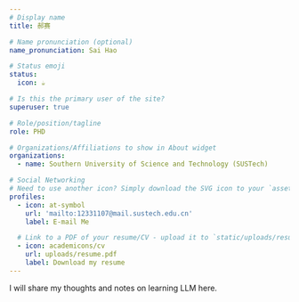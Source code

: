 ```yaml
---
# Display name
title: 郝赛

# Name pronunciation (optional)
name_pronunciation: Sai Hao

# Status emoji
status:
  icon: ☕️

# Is this the primary user of the site?
superuser: true

# Role/position/tagline
role: PHD

# Organizations/Affiliations to show in About widget
organizations:
  - name: Southern University of Science and Technology (SUSTech)

# Social Networking
# Need to use another icon? Simply download the SVG icon to your `assets/media/icons/` folder.
profiles:
  - icon: at-symbol
    url: 'mailto:12331107@mail.sustech.edu.cn'
    label: E-mail Me

  # Link to a PDF of your resume/CV - upload it to `static/uploads/resume.pdf`
  - icon: academicons/cv
    url: uploads/resume.pdf
    label: Download my resume
---
```


I will share my thoughts and notes on learning LLM here.
